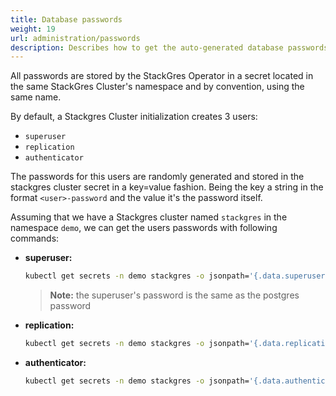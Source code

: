 ```yaml
---
title: Database passwords
weight: 19
url: administration/passwords
description: Describes how to get the auto-generated database passwords.
---
```


All passwords are stored by the StackGres Operator in a secret located in the same StackGres Cluster's namespace and by convention, using the same name.

By default, a Stackgres Cluster initialization creates 3 users:
  
  - `superuser`
  - `replication`
  - `authenticator`

The passwords for this users are randomly generated and stored in the stackgres cluster secret in a key=value fashion.  Being the key a string in the format `<user>-password` and the value it's the password itself. 

Assuming that we have a Stackgres cluster named `stackgres` in the namespace `demo`, we can get the users passwords with following commands:

 - **superuser:**

   ```bash
   kubectl get secrets -n demo stackgres -o jsonpath='{.data.superuser-password}' | base64 -d
   ```
   > **Note:** the superuser's password is the same as the postgres password

 - **replication:** 

   ```bash
   kubectl get secrets -n demo stackgres -o jsonpath='{.data.replication-password}' | base64 -d
   ```
 - **authenticator:**
   
   ```bash
   kubectl get secrets -n demo stackgres -o jsonpath='{.data.authenticator-password}' | base64 -d
   ```


